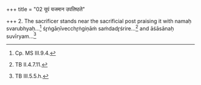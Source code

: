 +++
title = "02 यूपं यजमान उपतिष्ठते"

+++
2. The sacrificer stands near the sacrificial post praising it with namaḥ svarubhyaḥ...[^1] śr̥ṅgāṇīvecchr̥ṅgiṇāṁ saṁdadr̥śrire...[^2] and āśāsānaḥ suvīryam...[^3]  


[^1]: Cp. MS III.9.4.  

[^2]: TB II.4.7.11.  

[^3]: TB III.5.5.h.
